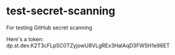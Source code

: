 # test-secret-scanning
For testing GitHub secret scanning

Here's a token: dp.st.dev.K2T3cFLp5C0TZyjowU8VLgREx3HalAqD3FW5H1e96ET
